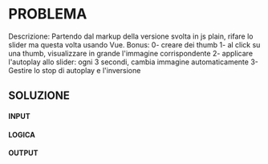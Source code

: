 # PROBLEMA
Descrizione:
Partendo dal markup della versione svolta in js plain, rifare lo slider ma questa volta usando Vue.
Bonus:
0- creare dei thumb
1- al click su una thumb, visualizzare in grande l'immagine corrispondente
2- applicare l'autoplay allo slider: ogni 3 secondi, cambia immagine automaticamente
3- Gestire lo stop di autoplay e l'inversione

## SOLUZIONE

#### INPUT

#### LOGICA



#### OUTPUT